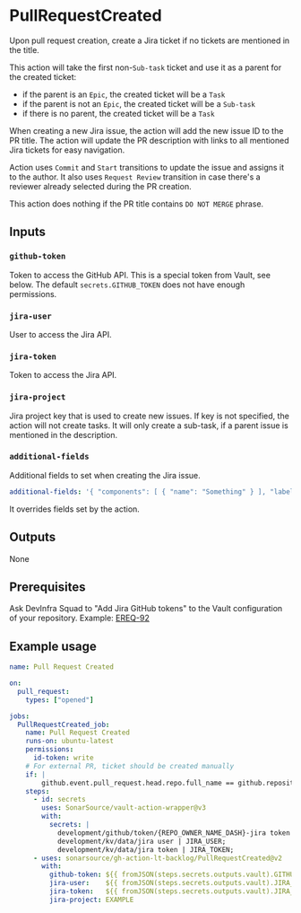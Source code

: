 # PullRequestCreated

Upon pull request creation, create a Jira ticket if no tickets are mentioned in the title.

This action will take the first non-`Sub-task` ticket and use it as a parent for the created ticket:
- if the parent is an `Epic`, the created ticket will be a `Task`
- if the parent is not an `Epic`, the created ticket will be a `Sub-task`
- if there is no parent, the created ticket will be a `Task`

When creating a new Jira issue, the action will add the new issue ID to the PR title.
The action will update the PR description with links to all mentioned Jira tickets for easy navigation.

Action uses `Commit` and `Start` transitions to update the issue and assigns it to the author. It also uses `Request Review` transition in case there's a reviewer already selected during the PR creation.

This action does nothing if the PR title contains `DO NOT MERGE` phrase.

## Inputs

### `github-token`

Token to access the GitHub API. This is a special token from Vault, see below. The default `secrets.GITHUB_TOKEN` does not have enough permissions.

### `jira-user`

User to access the Jira API.

### `jira-token`

Token to access the Jira API.

### `jira-project`

Jira project key that is used to create new issues. If key is not specified, the action will not create tasks. It will only create a sub-task, if a parent issue is mentioned in the description.

### `additional-fields`

Additional fields to set when creating the Jira issue. 

```yaml
additional-fields: '{ "components": [ { "name": "Something" } ], "labels": ["Something"] }'
```

It overrides fields set by the action.

## Outputs

None

## Prerequisites

Ask DevInfra Squad to "Add Jira GitHub tokens" to the Vault configuration of your repository. Example: [EREQ-92](https://sonarsource.atlassian.net/browse/EREQ-92)

## Example usage

```yaml
name: Pull Request Created

on:
  pull_request:
    types: ["opened"]

jobs:
  PullRequestCreated_job:
    name: Pull Request Created
    runs-on: ubuntu-latest
    permissions:
      id-token: write
    # For external PR, ticket should be created manually
    if: |
        github.event.pull_request.head.repo.full_name == github.repository
    steps:
      - id: secrets
        uses: SonarSource/vault-action-wrapper@v3
        with:
          secrets: |
            development/github/token/{REPO_OWNER_NAME_DASH}-jira token | GITHUB_TOKEN;
            development/kv/data/jira user | JIRA_USER;
            development/kv/data/jira token | JIRA_TOKEN;
      - uses: sonarsource/gh-action-lt-backlog/PullRequestCreated@v2
        with:
          github-token: ${{ fromJSON(steps.secrets.outputs.vault).GITHUB_TOKEN }}
          jira-user:    ${{ fromJSON(steps.secrets.outputs.vault).JIRA_USER }}
          jira-token:   ${{ fromJSON(steps.secrets.outputs.vault).JIRA_TOKEN }}
          jira-project: EXAMPLE

```
